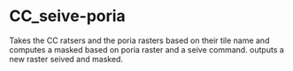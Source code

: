 # CC_seive-poria
Takes the CC ratsers and the poria rasters based on their tile name and computes a masked based on poria raster and a seive command.
outputs a new raster seived and masked.

